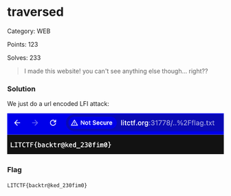 # traversed

Category: WEB

Points: 123

Solves: 233

>I made this website! you can't see anything else though... right??

### Solution

We just do a url encoded LFI attack:

![Url Encoded Slash](/images/traversed.png)


### Flag

```LITCTF{backtr@ked_230fim0}```